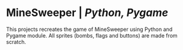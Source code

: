 # MineSweeper | _Python, Pygame_

  This projects recreates the game of MineSweeper using Python and Pygame module.
  All sprites (bombs, flags and buttons) are made from scratch.


